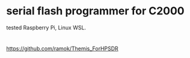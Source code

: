 # serial flash programmer for C2000
tested Raspberry Pi, Linux WSL.
#
https://github.com/ramok/Themis_ForHPSDR